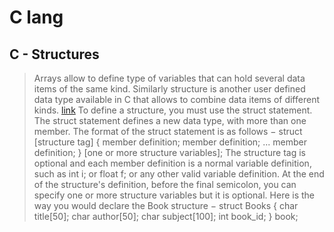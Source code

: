 # C lang

## C - Structures
> Arrays allow to define type of variables that can hold several data items of the same kind. Similarly structure is another user defined data type available in C that allows to combine data items of different kinds. [link](http://www.tutorialspoint.com/cprogramming/c_structures.htm)
> To define a structure, you must use the struct statement. The struct statement defines a new data type, with more than one member. The format of the struct statement is as follows −
    struct [structure tag] {
       member definition;
       member definition;
       ...
       member definition;
    } [one or more structure variables];
> The structure tag is optional and each member definition is a normal variable definition, such as int i; or float f; or any other valid variable definition. At the end of the structure's definition, before the final semicolon, you can specify one or more structure variables but it is optional. Here is the way you would declare the Book structure −
    struct Books {
       char  title[50];
       char  author[50];
       char  subject[100];
       int   book_id;
    } book;
